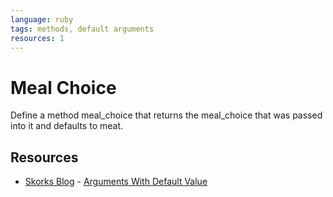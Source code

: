 ```yaml
---
language: ruby
tags: methods, default arguments
resources: 1
---
```


# Meal Choice

Define a method meal_choice that returns the meal_choice that was passed into it and defaults to meat.

## Resources
* [Skorks Blog](http://www.skorks.com/) - [Arguments With Default Value](http://www.skorks.com/2009/08/method-arguments-in-ruby/)
